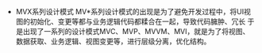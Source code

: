 * MVX系列设计模式
    MV*系列设计模式的出现是为了避免开发过程中，将UI视图的初始化、变更等都与业务逻辑代码都糅合在一起，导致代码臃肿、冗长
    于是出现了一系列的设计模式MVC、MVP、MVVM、MVI，就是为了将视图、数据获取、业务逻辑、视图变更等，进行层级分离，优化结构。

